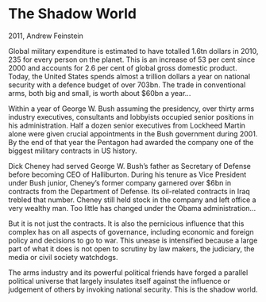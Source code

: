 # The Shadow World

2011, Andrew Feinstein

Global military expenditure is estimated to have totalled 1.6tn
dollars in 2010, 235 for every person on the planet. This is an
increase of 53 per cent since 2000 and accounts for 2.6 per cent of
global gross domestic product. Today, the United States spends almost
a trillion dollars a year on national security with a defence budget
of over 703bn. The trade in conventional arms, both big and small, is
worth about $60bn a year...

Within a year of George W. Bush assuming the presidency, over thirty
arms industry executives, consultants and lobbyists occupied senior
positions in his administration. Half a dozen senior executives from
Lockheed Martin alone were given crucial appointments in the Bush
government during 2001. By the end of that year the Pentagon had
awarded the company one of the biggest military contracts in US
history.

Dick Cheney had served George W. Bush’s father as Secretary of Defense
before becoming CEO of Halliburton. During his tenure as Vice
President under Bush junior, Cheney’s former company garnered over
$6bn in contracts from the Department of Defense. Its oil-related
contracts in Iraq trebled that number. Cheney still held stock in the
company and left office a very wealthy man. Too little has changed
under the Obama administration...

But it is not just the contracts. It is also the pernicious influence
that this complex has on all aspects of governance, including economic
and foreign policy and decisions to go to war. This unease is
intensified because a large part of what it does is not open to
scrutiny by law makers, the judiciary, the media or civil society
watchdogs.

The arms industry and its powerful political friends have forged a
parallel political universe that largely insulates itself against the
influence or judgement of others by invoking national security. This
is the shadow world.





